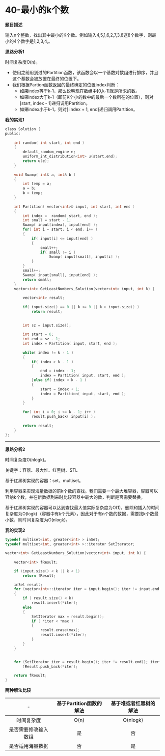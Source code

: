 # 40-最小的k个数

**题目描述**

输入n个整数，找出其中最小的K个数。例如输入4,5,1,6,2,7,3,8这8个数字，则最小的4个数字是1,2,3,4,。

**思路分析1**

时间复杂度O(n)。

-	使用之前用到过的Partition函数，该函数会以一个基数对数组进行排序，并且这个基数会被放置在最终的位置下。
-	我们根据Partion函数返回的最终确定的位置index判断：
	-	如果index等于k-1，那么说明现在数组中[0,k-1]就是所求的数。	
	-	如果index大于k-1（即前K个小的数中的最后一个数所在的位置），则对[start, index - 1]递归调用Partition。
	-	如果index小于k-1，则对[ index + 1, end]递归调用Partition。

**我的实现1**

```c
class Solution {
public:
    
    int random( int start, int end )
    {
        default_random_engine e;
        uniform_int_distribution<int> u(start,end);
        return u(e);
    }
    
    void Swamp( int& a, int& b )
    {
        int temp = a;
        a = b;
        b = temp;
    }
    
    int Partition( vector<int>& input, int start, int end )
    {
        int index =  random( start, end );
        int small = start - 1;
        Swamp( input[index], input[end] );
        for( int i = start; i < end; i++ )
        {
            if( input[i] <= input[end] )
            {
                small++;
                if( small != i )
                    Swamp( input[small], input[i] );
            }
        }
        small++;
        Swamp( input[small], input[end] );
        return small;
    }
    vector<int> GetLeastNumbers_Solution(vector<int> input, int k) {
        
        vector<int> result;
       
        if( input.size() == 0 || k <= 0 || k > input.size() )
            return result;
        
        
        int sz = input.size();
        
        int start = 0;
        int end = sz - 1;
        int index = Partition( input, start, end );
        
        while( index != k - 1 )
        {
            if( index > k - 1 )
            {
                end = index - 1;
                index = Partition( input, start, end );
            }else if( index < k - 1 )
            {
                start = index + 1;
                index = Partition( input, start, end );
            }
        }
        
        for( int i = 0; i <= k - 1; i++ )
            result.push_back( input[i] );
        
        return result;
    }
};
```

---

**思路分析2**

时间复杂度O(nlogk)。

关键字：容器、最大堆、红黑树、STL

基于红黑树实现的容器：set、multiset。

利用容器来实现海量数据的前k个数的查找。我们需要一个最大堆容器，容器可以容纳k个数，并在新数据到来时比较容器中最大的数，判断是否需要替换。

基于红黑树实现的容器可以达到查找最大值实际复杂度为O(1)，删除和插入的时间复杂度为O(logk)（容器中有k个元素），因此对于有n个数的数据，需要找k个数最小数，则时间复杂度为O(nlogk)。

**我的实现2**

```c
typedef multiset<int, greater<int> > inSet;
typedef multiset<int, greater<int> >::iterator SetIterator;

vector<int> GetLeastNumbers_Solution(vector<int> input, int k) {
	
	vector<int> fResult;

	if (input.size() < k || k < 1)
		return fResult;

	inSet result;
	for (vector<int>::iterator iter = input.begin(); iter != input.end(); iter++)
	{
		if ( result.size() < k)
			result.insert(*iter);
		else
		{
			SetIterator max = result.begin();
			if ( *iter < *max )
			{
				result.erase(max);
				result.insert(*iter);
			}
		}
	}
	
	
	for (SetIterator iter = result.begin(); iter != result.end(); iter++)
		fResult.push_back(*iter);

	return fResult;
}
```

**两种解法比较**

| - | 基于Partition函数的解法 | 基于堆或者红黑树的解法 | 
|:---:|:---:|:---:|
| 时间复杂度 | O(n) | O(nlogk) | 
| 是否需要修改输入数组 | 是 | 否 | 
| 是否适用海量数据 | 否 | 是 | 